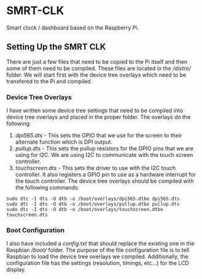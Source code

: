 # SMRT-CLK
Smart clock / dashboard based on the Raspberry Pi. 

## Setting Up the SMRT CLK
There are just a few files that need to be copied to the Pi itself and then some of them need to be compiled. These files are located in the */distro/* folder. We will start first with the device tree overlays which need to be transfered to the Pi and compiled.

### Device Tree Overlays
I have written some device tree settings that need to be compiled into device tree overlays and placed in the proper folder. The overlays do the following:
1. *dpi565.dts* - This sets the GPIO that we use for the screen to their alternate function which is DPI output.
2. *pullup.dts* - This sets the pullup resistors for the GPIO pins that we are using for I2C. We are using I2C to communicate with the touch screen controller.
3. *touchscreen.dts* - This sets the driver to use with the I2C touch controller. It also registers a GPIO pin to use as a hardware interrupt for the touch controller.
The device tree overlays should be compiled with the following commands:

```
sudo dtc -I dts -O dtb -o /boot/overlays/dpi565.dtbo dpi565.dts
sudo dtc -I dts -O dtb -o /boot/overlays/pullup.dtbo pullup.dts
sudo dtc -I dts -O dtb -o /boot/overlays/touchscreen.dtbo touchscreen.dts
```

### Boot Configuration
I also have included a *config.txt* that should replace the existing one in the Raspbian */boot/* folder. The purpose of the file configuration file is to tell Raspbian to load the device tree overlays we compiled. Additionally, the configuration file has the settings (resolution, timings, etc...) for the LCD display.
